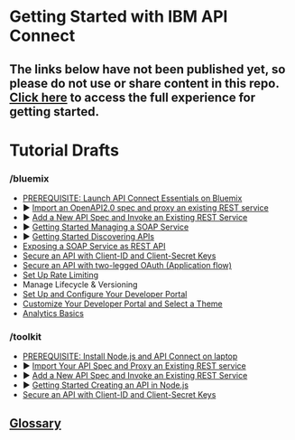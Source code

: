# Getting Started with IBM API Connect

## The links below have **not** been published yet, so please do not use or share content in this repo. **[Click here](https://console-regional.ng.bluemix.net/docs/services/apiconnect/index.html#index) to access the full experience for getting started**. 

# Tutorial Drafts

### /bluemix
- [PREREQUISITE: Launch API Connect Essentials on Bluemix](bluemix/0-prereq/README.md)
- ▶ [Import an OpenAPI2.0 spec and proxy an existing REST service](bluemix/1a/README.md)
- ▶ [Add a New API Spec and Invoke an Existing REST Service](bluemix/1b/README.md)
- ▶ [Getting Started Managing a SOAP Service](/bluemix/manage-soap-api/README.md)
- ▶ [Getting Started Discovering APIs](bluemix/getting-started-discovering-apis)
- [Exposing a SOAP Service as REST API](/bluemix/exposing-a-soap-service-as-rest/README.md)
- [Secure an API with Client-ID and Client-Secret Keys](bluemix/2a/README.md)
- [Secure an API with two-legged OAuth (Application flow)](bluemix/2b/README.md)
- [Set Up Rate Limiting](/bluemix/setup-rate-limiting/README.md)
- Manage Lifecycle & Versioning
- [Set Up and Configure Your Developer Portal](/bluemix/setup-config-customize-dev-portal) 
- [Customize Your Developer Portal and Select a Theme](/bluemix/customize-dev-portal-select-theme)
- [Analytics Basics](/bluemix/analytics-basics/README.md)

### /toolkit
- [PREREQUISITE: Install Node.js and API Connect on laptop](/toolkit/0-Prereq/README.md)
- ▶ [Import Your API Spec and Proxy an Existing REST service](/toolkit/1a-import)
- ▶ [Add a New API Spec and Invoke an Existing REST Service](/toolkit/1b)
- ▶ [Getting Started Creating an API in Node.js](/toolkit/getting-started-creating-an-api-in-nodejs/README.md)
- [Secure an API with Client-ID and Client-Secret Keys](/toolkit/2a/README.md)

## [Glossary](https://console.ng.bluemix.net/docs/services/apiconnect/apiconnect_overview.html#apic_glossary)

